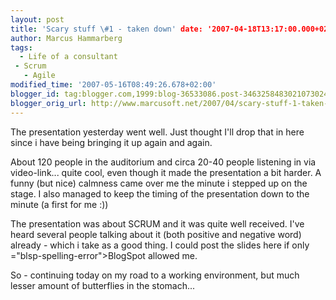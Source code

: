 ```yaml
---
layout: post
title: 'Scary stuff \#1 - taken down' date: '2007-04-18T13:17:00.000+02:00'
author: Marcus Hammarberg
tags:
  - Life of a consultant
 - Scrum
   - Agile
modified_time: '2007-05-16T08:49:26.678+02:00'
blogger_id: tag:blogger.com,1999:blog-36533086.post-3463258483021073024
blogger_orig_url: http://www.marcusoft.net/2007/04/scary-stuff-1-taken-down.html
---
```


The
presentation yesterday went well. Just thought I'll drop that in here
since i have being bringing it up again and again.

About 120 people in the auditorium and circa 20-40 people listening in
via video-link... quite cool, even though it made the presentation a bit
harder. A funny (but nice) calmness came over me the minute i stepped up
on the stage. I also managed to keep the timing of the presentation down
to the minute (a first for me :))

The presentation was about SCRUM and it was quite well received. I've
heard several people talking about it (both positive and negative word)
already - which i take as a good thing. I could post the slides here if
only <span>="blsp-spelling-error">BlogSpot</span> allowed me.

So - continuing today on my road to a working environment, but much
lesser amount of butterflies in the stomach...
